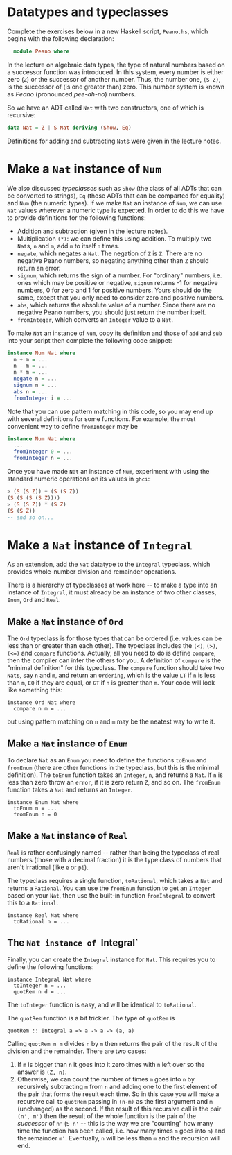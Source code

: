 # Datatypes and typeclasses

Complete the exercises below in a new Haskell script, `Peano.hs`,
which begins with the following declaration:

```Haskell
  module Peano where
```

In the lecture on algebraic data types, the type of natural numbers
based on a successor function was introduced. In this system, every
number is either zero (`Z`) or the successor of another
number. Thus, the number one, `(S Z)`, is the successor of
(is one greater than) zero. This number system is known as
*Peano* (pronounced *pee-ah-no*) numbers.

So we have an ADT called `Nat` with two constructors, one of which is recursive:

```Haskell
data Nat = Z | S Nat deriving (Show, Eq)
```

Definitions for adding and subtracting `Nat`s were given in the lecture notes. 

# Make a `Nat` instance of `Num`

We also discussed *typeclasses* such as `Show` (the class of all ADTs
that can be converted to strings), `Eq` (those ADTs that can be
comparted for equality) and `Num` (the numeric types). If we make
`Nat` an instance of `Num`, we can use `Nat` values wherever a
numeric type is expected. In order to do this we have to provide
definitions for the following functions:

+ Addition and subtraction (given in the lecture notes).
+ Multiplication `(*)`: we can define this using addition. To multiply two `Nat`s,
    `n` and `m`, add `m` to itself `n` times.
+ `negate`, which negates a `Nat`. The negation of `Z` is `Z`. There
    are no negative Peano numbers, so negating anything other than `Z`
    should return an error.
+ `signum`, which returns the sign of a number. For "ordinary"
    numbers, i.e. ones which may be positive or negative, `signum`
    returns -1 for negative numbers, 0 for zero and 1 for positive
    numbers. Yours should do the same, except that you only need to
    consider zero and positive numbers.
+ `abs`, which returns the absolute value of a number. Since there are no
    negative Peano numbers, you should just return the number itself.
+ `fromInteger`, which converts an `Integer` value to a `Nat`.

To make `Nat` an instance of `Num`, copy its definition and those of
`add` and `sub` into your script then complete the following code snippet:

```Haskell
instance Num Nat where
  n + m = ...
  n - m = ...
  n * m = ...
  negate n = ...
  signum n = ...
  abs n = ...
  fromInteger i = ...
```

Note that you can use pattern matching in this code, so you may end up with several definitions
for some functions. For example, the most convenient way to define `fromInteger` may be

```Haskell
instance Num Nat where
  ...
  fromInteger 0 = ...
  fromInteger n = ...
```

Once you have made `Nat` an instance of `Num`, experiment with using the standard
numeric operations on its values in `ghci`:

```Haskell
> (S (S Z)) + (S (S Z))
(S (S (S (S Z))))
> (S (S Z)) * (S Z)
(S (S Z))
-- and so on...
```

# Make a `Nat` instance of `Integral`

As an extension, add the `Nat` datatype to the `Integral` typeclass,
which provides whole-number division and remainder operations. 

There is a hierarchy of typeclasses at work here -- to make a type
into an instance of `Integral`, it must already be an instance of two
other classes, `Enum`, `Ord` and `Real`.

## Make a `Nat` instance of `Ord`

The `Ord` typeclass is for those types that can be ordered
(i.e. values can be less than or greater than each other). The
typeclass includes the `(<)`, `(>)`, `(<=)` and `compare`
functions. Actually, all you need to do is define `compare`, then the
compiler can infer the others for you. A definition of `compare` is
the "minimal definition" for this typeclass.  The `compare` function
should take two `Nat`s, say `n` and `m`, and return an `Ordering`,
which is the value `LT` if `n` is less than `m`, `EQ` if they are equal, or `GT`
if `n` is greater than `m`. Your code will look like something this:

```
instance Ord Nat where 
  compare n m = ...

```

but using pattern matching on `n` and `m` may be the neatest way to write it.

## Make a `Nat` instance of `Enum`

To declare `Nat` as an `Enum` you need to define the functions `toEnum` and `fromEnum` (there
are other functions in the typeclass, but this is the minimal definition). The `toEnum`
function takes an `Integer`, `n`, and returns a `Nat`. If `n` is less than zero throw an `error`, 
if it is zero return `Z`, and so on. The `fromEnum` function takes a `Nat` and returns an `Integer`.

```
instance Enum Nat where
  toEnum n = ...
  fromEnum n = 0

```
## Make a `Nat` instance of `Real`

`Real` is rather confusingly named -- rather than being the 
typeclass of real numbers (those with a decimal fraction) it is the type class of numbers
that aren't irrational (like `e` or `pi`).

The typeclass requires a single function, `toRational`, which
takes a `Nat` and returns a `Rational`. You can use the `fromEnum`
function to get an `Integer` based on your `Nat`, then use the built-in function `fromIntegral` to
convert this to a `Rational`.

```
instance Real Nat where
  toRational n = ...
```
## The `Nat instance of `Integral`

Finally, you can create the `Integral` instance for `Nat`. This
requires you to define the following functions:

```
instance Integral Nat where
  toInteger n = ...
  quotRem n d = ...

```

The `toInteger` function is easy, and will be identical to
`toRational`. 

The `quotRem` function is a bit trickier. The type of `quotRem` is

```
quotRem :: Integral a => a -> a -> (a, a)
```
Calling `quotRem n m` divides `n` by `m` then returns the pair of the result
of the division and the remainder. There are two cases:

1. If `m` is bigger than `n` it goes into it zero
times with `n` left over so the answer is `(Z, n)`. 
2. Otherwise, we can count the number of times `m` goes into `n` by
recursively subtracting `m` from `n` and adding one to the first
element of the pair that forms the result each time. So in this case
you will make a recursive call to `quotRem` passing in `(n-m)` as the
first argument and `m` (unchanged) as the second. If the result of
this recursive call is the pair `(n', m')` then the result of the
whole function is the pair of the *successor* of `n'` (`S n'` -- this is
the way we are "counting" how many time the function has been called,
i.e. how many times `m` goes into `n`) and the remainder `m'`. Eventually, `n`
will be less than `m` and the recursion will end.



